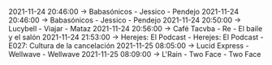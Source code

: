 2021-11-24 20:46:00 -> Babasónicos - Jessico - Pendejo
2021-11-24 20:46:00 -> Babasónicos - Jessico - Pendejo
2021-11-24 20:50:00 -> Lucybell - Viajar - Mataz
2021-11-24 20:56:00 -> Café Tacvba - Re - El baile y el salón
2021-11-24 21:53:00 -> Herejes: El Podcast - Herejes: El Podcast - E027: Cultura de la cancelación
2021-11-25 08:05:00 -> Lucid Express - Wellwave - Wellwave
2021-11-25 08:09:00 -> L'Rain - Two Face - Two Face
